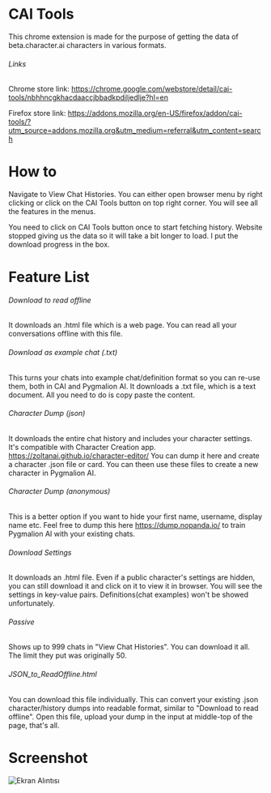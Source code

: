 # CAI Tools
This chrome extension is made for the purpose of getting the data of beta.character.ai characters in various formats. 
###### Links
Chrome store link: https://chrome.google.com/webstore/detail/cai-tools/nbhhncgkhacdaaccjbbadkpdiljedlje?hl=en

Firefox store link: https://addons.mozilla.org/en-US/firefox/addon/cai-tools/?utm_source=addons.mozilla.org&utm_medium=referral&utm_content=search
# How to
Navigate to View Chat Histories. You can either open browser menu by right clicking or click on the CAI Tools button on top right corner. You will see all the features in the menus.

You need to click on CAI Tools button once to start fetching history. Website stopped giving us the data so it will take a bit longer to load. I put the download progress in the box.
# Feature List
###### Download to read offline
It downloads an .html file which is a web page. You can read all your conversations offline with this file.
###### Download as example chat (.txt)
This turns your chats into example chat/definition format so you can re-use them, both in CAI and Pygmalion AI. It downloads a .txt file, which is a text document. All you need to do is copy paste the content.
###### Character Dump (json)
It downloads the entire chat history and includes your character settings. It's compatible with Character Creation app. https://zoltanai.github.io/character-editor/ You can dump it here and create a character .json file or card. You can theen use these files to create a new character in Pygmalion AI.
###### Character Dump (anonymous)
This is a better option if you want to hide your first name, username, display name etc. Feel free to dump this here https://dump.nopanda.io/ to train Pygmalion AI with your existing chats.
###### Download Settings
It downloads an .html file. Even if a public character's settings are hidden, you can still download it and click on it to view it in browser. You will see the settings in key-value pairs. Definitions(chat examples) won't be showed unfortunately.
###### Passive
Shows up to 999 chats in "View Chat Histories". You can download it all. The limit they put was originally 50.

###### JSON_to_ReadOffline.html
You can download this file individually. This can convert your existing .json character/history dumps into readable format, similar to "Download to read offline". Open this file, upload your dump in the input at middle-top of the page, that's all.

# Screenshot
![Ekran Alıntısı](https://user-images.githubusercontent.com/38238671/230451305-596233fa-8541-452d-8d55-60dd0bb5e557.PNG)
